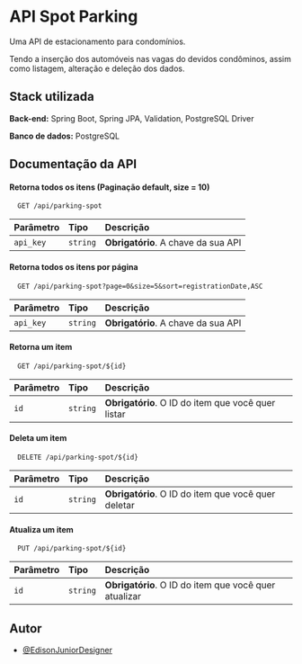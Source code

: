 
# API Spot Parking

Uma API de estacionamento para condomínios.

Tendo a inserção dos automóveis nas vagas do devidos condôminos, assim como listagem, alteração e deleção dos dados.



## Stack utilizada

**Back-end:** Spring Boot, Spring JPA, Validation, PostgreSQL Driver

**Banco de dados:** PostgreSQL




## Documentação da API

#### Retorna todos os itens (Paginação default, size = 10)

```http
  GET /api/parking-spot
```

| Parâmetro   | Tipo       | Descrição                           |
| :---------- | :--------- | :---------------------------------- |
| `api_key` | `string` | **Obrigatório**. A chave da sua API |

#### Retorna todos os itens por página

```http
  GET /api/parking-spot?page=0&size=5&sort=registrationDate,ASC
```

| Parâmetro   | Tipo       | Descrição                           |
| :---------- | :--------- | :---------------------------------- |
| `api_key` | `string` | **Obrigatório**. A chave da sua API |

#### Retorna um item

```http
  GET /api/parking-spot/${id}
```

| Parâmetro   | Tipo       | Descrição                                   |
| :---------- | :--------- | :------------------------------------------ |
| `id`      | `string` | **Obrigatório**. O ID do item que você quer listar |

#### Deleta um item

```http
  DELETE /api/parking-spot/${id}
```

| Parâmetro   | Tipo       | Descrição                                   |
| :---------- | :--------- | :------------------------------------------ |
| `id`      | `string` | **Obrigatório**. O ID do item que você quer deletar|

#### Atualiza um item

```http
  PUT /api/parking-spot/${id}
```

| Parâmetro   | Tipo       | Descrição                                   |
| :---------- | :--------- | :------------------------------------------ |
| `id`      | `string` | **Obrigatório**. O ID do item que você quer atualizar|


## Autor

- [@EdisonJuniorDesigner](https://github.com/EdisonJuniorDesigner)

